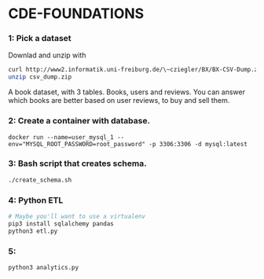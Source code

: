 # CDE-FOUNDATIONS

### 1: Pick a dataset
Downlad and unzip with
```sh
curl http://www2.informatik.uni-freiburg.de/\~cziegler/BX/BX-CSV-Dump.zip --output csv_dump.zip
unzip csv_dump.zip
```
A book dataset, with 3 tables. Books, users and reviews.
You can answer which books are better based on user reviews, to buy and sell them.

### 2: Create a container with database.
```
docker run --name=user_mysql_1 --env="MYSQL_ROOT_PASSWORD=root_password" -p 3306:3306 -d mysql:latest
```

### 3: Bash script that creates schema.
```sh
./create_schema.sh
```

### 4: Python ETL
```sh
# Maybe you'll want to use a virtualenv
pip3 install sqlalchemy pandas
python3 etl.py
```
### 5:
```sh
python3 analytics.py
```
